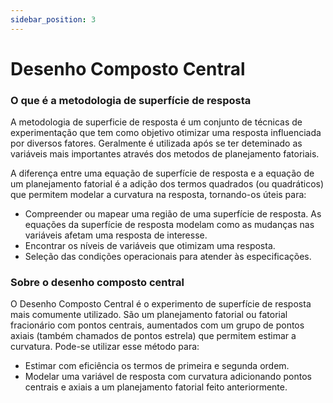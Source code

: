 ```yaml
---
sidebar_position: 3
---
```


# Desenho Composto Central

### O que é a metodologia de superfície de resposta

A metodologia de superficie de resposta é um conjunto de técnicas de experimentação que tem como objetivo otimizar uma resposta influenciada por diversos fatores. Geralmente é utilizada após se ter deteminado as variáveis mais importantes através dos metodos de planejamento fatoriais.

A diferença entre uma equação de superfície de resposta e a equação de um planejamento fatorial é a adição dos termos quadrados (ou quadráticos) que permitem modelar a curvatura na resposta, tornando-os úteis para:

- Compreender ou mapear uma região de uma superfície de resposta. As equações da superfície de resposta modelam como as mudanças nas variáveis afetam uma resposta de interesse.
- Encontrar os níveis de variáveis que otimizam uma resposta.
- Seleção das condições operacionais para atender às especificações.

### Sobre o desenho composto central

O Desenho Composto Central é o experimento de superfície de resposta mais comumente utilizado. São um planejamento fatorial ou fatorial fracionário com pontos centrais, aumentados com um grupo de pontos axiais (também chamados de pontos estrela) que permitem estimar a curvatura. Pode-se utilizar esse método para:

- Estimar com eficiência os termos de primeira e segunda ordem.
- Modelar uma variável de resposta com curvatura adicionando pontos centrais e axiais a um planejamento fatorial feito anteriormente.
